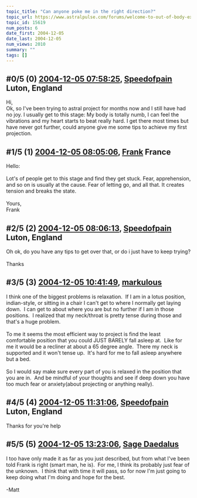 ```yaml
---
topic_title: "Can anyone poke me in the right direction?"
topic_url: https://www.astralpulse.com/forums/welcome-to-out-of-body-experiences!/can-anyone-poke-me-in-the-right-direction
topic_id: 15619
num_posts: 6
date_first: 2004-12-05
date_last: 2004-12-05
num_views: 2010
summary: ""
tags: []
---
```


## \#0/5 (0) [2004-12-05 07:58:25](https://www.astralpulse.com/forums/index.php?msg=136220), [Speedofpain](https://www.astralpulse.com/forums/profile/?u=7392) Luton, England ##
<section>
Hi,
<br>
Ok, so I've been trying to astral project for months now and I still have had no joy. I usually get to this stage: My body is totally numb, I can feel the vibrations and my heart starts to beat really hard. I get there most times but have never got further, could anyone give me some tips to achieve my first projection.
</section>

## \#1/5 (1) [2004-12-05 08:05:06](https://www.astralpulse.com/forums/index.php?msg=136223), [Frank](https://www.astralpulse.com/forums/profile/?u=359) France ##
<section>
Hello:
<br>
<br>
Lot's of people get to this stage and find they get stuck. Fear, apprehension, and so on is usually at the cause. Fear of letting go, and all that. It creates tension and breaks the state.
<br>
<br>
Yours,
<br>
Frank
</section>

## \#2/5 (2) [2004-12-05 08:06:13](https://www.astralpulse.com/forums/index.php?msg=136224), [Speedofpain](https://www.astralpulse.com/forums/profile/?u=7392) Luton, England ##
<section>
Oh ok, do you have any tips to get over that, or do i just have to keep trying?
<br>
<br>
Thanks
</section>

## \#3/5 (3) [2004-12-05 10:41:49](https://www.astralpulse.com/forums/index.php?msg=136248), [markulous](https://www.astralpulse.com/forums/profile/?u=7426)  ##
<section>
I think one of the biggest problems is relaxation.  If I am in a lotus position, indian-style, or sitting in a chair I can't get to where I normally get laying down.  I can get to about where you are but no further if I am in those positions.  I realized that my neck/throat is pretty tense during those and that's a huge problem.
<br>
<br>
To me it seems the most efficient way to project is find the least comfortable position that you could JUST BARELY fall asleep at.  Like for me it would be a recliner at about a 65 degree angle.  There my neck is supported and it won't tense up.  It's hard for me to fall asleep anywhere but a bed.
<br>
<br>
So I would say make sure every part of you is relaxed in the position that you are in.  And be mindful of your thoughts and see if deep down you have too much fear or anxiety(about projecting or anything really).
</section>

## \#4/5 (4) [2004-12-05 11:31:06](https://www.astralpulse.com/forums/index.php?msg=136255), [Speedofpain](https://www.astralpulse.com/forums/profile/?u=7392) Luton, England ##
<section>
Thanks for you're help
</section>

## \#5/5 (5) [2004-12-05 13:23:06](https://www.astralpulse.com/forums/index.php?msg=136263), [Sage Daedalus](https://www.astralpulse.com/forums/profile/?u=7470)  ##
<section>
I too have only made it as far as you just described, but from what I've been told Frank is right (smart man, he is).  For me, I think its probably just fear of the unknown.  I think that with time it will pass, so for now I'm just going to keep doing what I'm doing and hope for the best.
<br>
<br>
-Matt
</section>